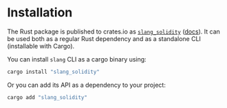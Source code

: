 # Installation

The Rust package is published to crates.io as [`slang_solidity`](https://crates.io/crates/slang_solidity) ([docs](https://docs.rs/slang_solidity/latest/slang_solidity/)).
It can be used both as a regular Rust dependency and as a standalone CLI (installable with Cargo).

You can install `slang` CLI as a cargo binary using:

```bash
cargo install "slang_solidity"
```

Or you can add its API as a dependency to your project:

```bash
cargo add "slang_solidity"
```
